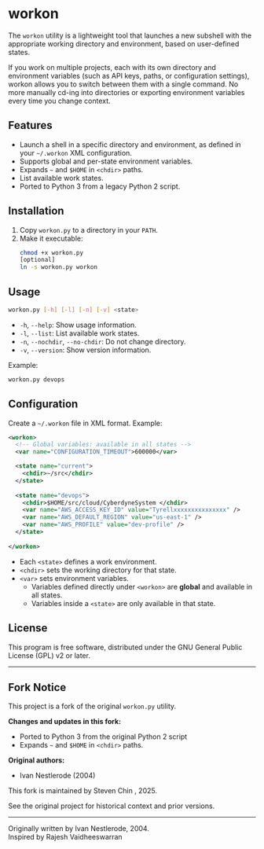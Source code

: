 # workon

The `workon` utility is a lightweight tool that launches a new subshell with the appropriate working directory and environment, based on user-defined states.

If you work on multiple projects, each with its own directory and environment variables (such as API keys, paths, or configuration settings), workon allows you to switch between them with a single command. No more manually cd-ing into directories or exporting environment variables every time you change context.

## Features

- Launch a shell in a specific directory and environment, as defined in your `~/.workon` XML configuration.
- Supports global and per-state environment variables.
- Expands `~` and `$HOME` in `<chdir>` paths.
- List available work states.
- Ported to Python 3 from a legacy Python 2 script.

## Installation

1. Copy `workon.py` to a directory in your `PATH`.
2. Make it executable:
   ```sh
   chmod +x workon.py
   [optional]
   ln -s workon.py workon
   ```

## Usage

```sh
workon.py [-h] [-l] [-n] [-v] <state>
```

- `-h`, `--help`: Show usage information.
- `-l`, `--list`: List available work states.
- `-n`, `--nochdir`, `--no-chdir`: Do not change directory.
- `-v`, `--version`: Show version information.

Example:

```sh
workon.py devops
```

## Configuration

Create a `~/.workon` file in XML format. Example:

```xml
<workon>
  <!-- Global variables: available in all states -->
  <var name="CONFIGURATION_TIMEOUT">600000</var>

  <state name="current">
    <chdir>~/src</chdir>
  </state>
  
  <state name="devops">
    <chdir>$HOME/src/cloud/CyberdyneSystem </chdir>
    <var name="AWS_ACCESS_KEY_ID" value="Tyrellxxxxxxxxxxxxxxx" />
    <var name="AWS_DEFAULT_REGION" value="us-east-1" />
    <var name="AWS_PROFILE" value="dev-profile" />
  </state>
  
</workon>
```

- Each `<state>` defines a work environment.
- `<chdir>` sets the working directory for that state.
- `<var>` sets environment variables.
  - Variables defined directly under `<workon>` are **global** and available in all states.
  - Variables inside a `<state>` are only available in that state.

## License

This program is free software, distributed under the GNU General Public License (GPL) v2 or later.

---

## Fork Notice

This project is a fork of the original `workon.py` utility.

**Changes and updates in this fork:**
- Ported to Python 3 from the original Python 2 script
- Expands `~` and `$HOME` in `<chdir>` paths.

**Original authors:**

- Ivan Nestlerode (2004)

This fork is maintained by Steven Chin , 2025.  

See the original project for historical context and prior versions.

---

Originally written by Ivan Nestlerode, 2004.  	
Inspired by Rajesh Vaidheeswarran